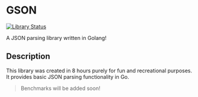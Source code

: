 # GSON

[![Library Status](https://github.com/imrraaj/gson/actions/workflows/go.yml/badge.svg)](https://github.com/imrraaj/gson/actions/workflows/go.yml)

A JSON parsing library written in Golang!

## Description

This library was created in 8 hours purely for fun and recreational purposes. It provides basic JSON parsing functionality in Go.
> Benchmarks will be added soon!

